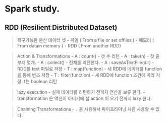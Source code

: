 # Spark study.

## RDD (Resilient Distributed Dataset)

  > 복구가능한 분산 데이터 셋
    - 파일   ( From a file or set offiles )
    - 메모리 ( From datain memory )
    - RDD   ( From another RDD)

  > Action & Transformations
    - A : count() - 갯 수 리턴
    - A : take(n) - 첫 줄 부터 몇개.
    - A : collect() - 전체를 리턴한다.
    - A : saveAsTextFile(dir) - RDD를 text 파일로 저장
    - T : map(function) - 새 RDD에 데이터를 function을 통해 변조 저장
    - T : filter(function) - 새 RDD에 function 조건에 따라 저장. f는 boolean 리턴

  > lazy execution
    - 실제 데이터를 리턴하기 전까지 연산을 보류 한다.
    - transformation 은 액션이 아니기에 실 action 이 오기 전까지 lazy 한다.

  > Chaining Transformations
    - `.` 을 사용해서 파이프라이닝 처럼 사용할 수 있다.